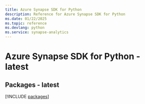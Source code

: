 ```yaml
---
title: Azure Synapse SDK for Python
description: Reference for Azure Synapse SDK for Python
ms.date: 01/22/2025
ms.topic: reference
ms.devlang: python
ms.service: synapse-analytics
---
```

# Azure Synapse SDK for Python - latest
## Packages - latest
[!INCLUDE [packages](synapse-index.md)]